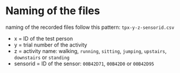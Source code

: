 # Naming of the files
naming of the recorded files follow this pattern:
```tpx-y-z-sensorid.csv```

- x = ID of the test person
- y = trial number of the activity 
- z = activity name: walking, ```running```, ```sitting```, ```jumping```, ```upstairs```, ```downstairs``` or ```standing```
- sensorid = ID of the sensor: ```00B42D71```, ```00B42D0``` or ```00B42D95```